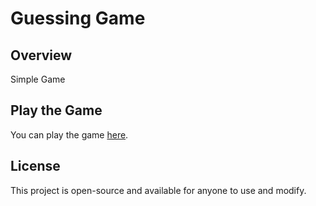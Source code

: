 # Guessing Game

## Overview

Simple Game

## Play the Game

You can play the game [here](https://Carolzheng.github.io/guessing_game).

## License

This project is open-source and available for anyone to use and modify.